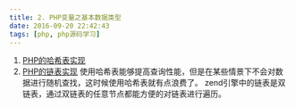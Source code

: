 ```yaml
---
title: 2. PHP变量之基本数据类型
date: 2016-09-20 22:42:43
tags: [php, php源码学习]
---
```


1. [PHP的哈希表实现]()
2. [PHP的链表实现](http://www.php-internals.com/book/?p=chapt03/03-01-03-zend-llist)
    使用哈希表能够提高查询性能，但是在某些情景下不会对数据进行随机查找，这时候使用哈希表就有点浪费了。
zend引擎中的链表是双链表，通过双链表的任意节点都能方便的对链表进行遍历。
